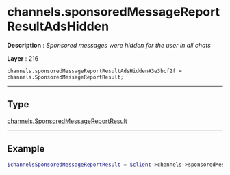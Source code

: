 # channels.sponsoredMessageReportResultAdsHidden

**Description** : *Sponsored messages were hidden for the user in all chats*

**Layer** : 216

```tl
channels.sponsoredMessageReportResultAdsHidden#3e3bcf2f = channels.SponsoredMessageReportResult;
```

---

## Type

[channels.SponsoredMessageReportResult](type/channels.SponsoredMessageReportResult)

---

## Example

```php
$channelsSponsoredMessageReportResult = $client->channels->sponsoredMessageReportResultAdsHidden();
```
